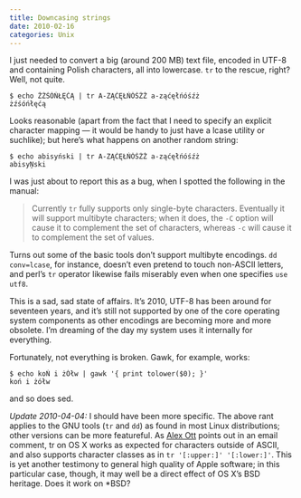 ```yaml
---
title: Downcasing strings
date: 2010-02-16
categories: Unix
---
```


I just needed to convert a big (around 200 MB) text file, encoded in UTF-8 and containing Polish characters, all into lowercase. `tr` to the rescue, right? Well, not quite.

```
$ echo ŻŹŚÓŃŁĘĆĄ | tr A-ZĄĆĘŁŃÓŚŹŻ a-ząćęłńóśźż
żźśóńłęćą
```

Looks reasonable (apart from the fact that I need to specify an explicit character mapping — it would be handy to just have a lcase utility or suchlike); but here’s what happens on another random string:

```
$ echo abisyński | tr A-ZĄĆĘŁŃÓŚŹŻ a-ząćęłńóśźż
abisyŅski
```

I was just about to report this as a bug, when I spotted the following in the manual:

> Currently `tr` fully supports only single-byte characters. Eventually it will support multibyte characters; when it does, the `-C` option will cause it to complement the set of characters, whereas `-c` will cause it to complement the set of values.

Turns out some of the basic tools don’t support multibyte encodings. `dd conv=lcase`, for instance, doesn’t even pretend to touch non-ASCII letters, and perl’s `tr` operator likewise fails miserably even when one specifies `use utf8`.

This is a sad, sad state of affairs. It’s 2010, UTF-8 has been around for seventeen years, and it’s still not supported by one of the core operating system components as other encodings are becoming more and more obsolete. I’m dreaming of the day my system uses it internally for everything.

Fortunately, not everything is broken. Gawk, for example, works:

```
$ echo koŃ i żÓłw | gawk '{ print tolower($0); }'
koń i żółw
```

and so does sed.

_Update 2010-04-04:_ I should have been more specific. The above rant applies to the GNU tools (`tr` and `dd`) as found in most Linux distributions; other versions can be more featureful. As [Alex Ott][1] points out in an email comment, tr on OS X works as expected for characters outside of ASCII, and also supports character classes as in `tr '[:upper:]' '[:lower:]'`. This is yet another testimony to general high quality of Apple software; in this particular case, though, it may well be a direct effect of OS X’s BSD heritage. Does it work on *BSD?

 [1]: http://alexott.net/
